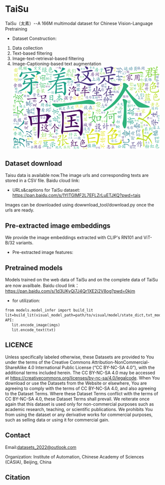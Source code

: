 # TaiSu
TaiSu（太素）--A 166M multimodal dataset for Chinese Vision-Language Pretraining
* Dataset Construction:
1) Data collection
2) Text-based filtering
3) Image-text-retrieval-based filtering
4) Image-Captioning-based text augmentation
![word cloud](/imgs/all_wc.png)

## Dataset download ##
Taisu data is available now.The image urls and corresponding texts are stored in a CSV file. 
Baidu cloud link:
* URLs&captions for TaiSu dataset: https://pan.baidu.com/s/1YITGlMF2L7EFLZrLuETJKQ?pwd=tais

Images can be downloaded using dowwnload_tool/download.py once the urls are ready.

## Pre-extracted image embeddings
We provide the image embeddings extracted with CLIP's RN101 and ViT-B/32 variants. 
* Pre-extracted image features: 
## Pretrained models ##
 Models trained on the web data of TaiSu and on the complete data of TaiSu are now availbale.
 Baidu cloud link：https://pan.baidu.com/s/1d3UKyQi7J4Qr1XE2j2V8og?pwd=0kjm 
 * for utilization:
 ```
 from models.model_infer import build_lit
 lit=build_lit(visual_model_path=path/to/visual/model/state_dict,txt_model_path==path/to/textual/model/state_dict)
 API:
    lit.encode_image(imgs)
    lit.encode_text(txt) 
 ```
 
## LICENCE ##
Unless specifically labeled otherwise, these Datasets are provided to You under the terms of the Creative Commons Attribution-NonCommercial-ShareAlike 4.0 International Public License (“CC BY-NC-SA 4.0”), with the additional terms included herein. The CC BY-NC-SA 4.0 may be accessed at https://creativecommons.org/licenses/by-nc-sa/4.0/legalcode. When You download or use the Datasets from the Website or elsewhere, You are agreeing to comply with the terms of CC BY-NC-SA 4.0, and also agreeing to the Dataset Terms. Where these Dataset Terms conflict with the terms of CC BY-NC-SA 4.0, these Dataset Terms shall prevail. We reiterate once again that this dataset is used only for non-commercial purposes such as academic research, teaching, or scientific publications. We prohibits You from using the dataset or any derivative works for commercial purposes, such as selling data or using it for commercial gain.
## Contact
  Email:datasets_2022@outlook.com
  
  Organization: Institute of Automation, Chinese Academy of Sciences (CASIA), Beijing, China
## Citation 
